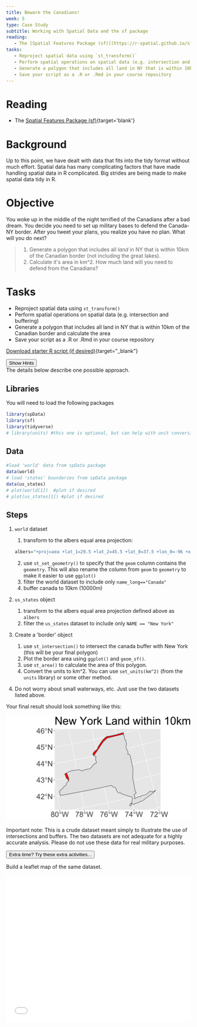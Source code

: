 ```yaml
---
title: Beware the Canadians!
week: 5
type: Case Study
subtitle: Working with Spatial Data and the sf package
reading:
   - The [Spatial Features Package (sf)](https://r-spatial.github.io/sf/){target='blank'}
tasks:
   - Reproject spatial data using `st_transform()`
   - Perform spatial operations on spatial data (e.g. intersection and buffering)
   - Generate a polygon that includes all land in NY that is within 10km of the Canadian border and calculate the area
   - Save your script as a .R or .Rmd in your course repository
---
```





# Reading

- The [Spatial Features Package (sf)](https://r-spatial.github.io/sf/){target='blank'}

# Background
Up to this point, we have dealt with data that fits into the tidy format without much effort. Spatial data has many complicating factors that have made handling spatial data in R complicated. Big strides are being made to make spatial data tidy in R. 


# Objective

You woke up in the middle of the night terrified of the Canadians after a bad dream.  You decide you need to set up military bases to defend the Canada-NY border. After you tweet your plans, you realize you have no plan.  What will you do next?

> 1) Generate a polygon that includes all _land_ in NY that is within 10km of the Canadian border (not including the great lakes).
> 2) Calculate it's area in km^2.  How much land will you need to defend from the Canadians?


# Tasks

- Reproject spatial data using `st_transform()`
- Perform spatial operations on spatial data (e.g. intersection and buffering)
- Generate a polygon that includes all land in NY that is within 10km of the Canadian border and calculate the area
- Save your script as a .R or .Rmd in your course repository

[<i class="fa fa-file-code-o fa-1x" aria-hidden="true"></i> Download starter R script (if desired)](scripts/CS_05_nocomments.R){target="_blank"}


<div class="well">
<button data-toggle="collapse" class="btn btn-primary btn-sm round" data-target="#demo1">Show Hints</button>
<div id="demo1" class="collapse">
The details below describe one possible approach.

## Libraries
You will need to load the following packages

```r
library(spData)
library(sf)
library(tidyverse)
# library(units) #this one is optional, but can help with unit conversions.
```

## Data

```r
#load 'world' data from spData package
data(world)  
# load 'states' boundaries from spData package
data(us_states)
# plot(world[1])  #plot if desired
# plot(us_states[1]) #plot if desired
```

## Steps
1. `world` dataset
    1. transform to the albers equal area projection:
    
    ```r
    albers="+proj=aea +lat_1=29.5 +lat_2=45.5 +lat_0=37.5 +lon_0=-96 +x_0=0 +y_0=0 +ellps=GRS80 +datum=NAD83 +units=m +no_defs"
    ```
    2. use `st_set_geometry()` to specify that the `geom` column contains the `geometry`.  This will also rename the column from `geom` to `geometry` to make it easier to use `ggplot()`
    3. filter the world dataset to include only `name_long=="Canada"` 
    4. buffer canada to 10km (10000m)
2. `us_states` object    
    1. transform to the albers equal area projection defined above as `albers`
    2. filter the `us_states` dataset to include only `NAME == "New York"`
3. Create a 'border' object
    1. use `st_intersection()` to intersect the canada buffer with New York (this will be your final polygon)
    2. Plot the border area using `ggplot()` and `geom_sf()`.
    3. use `st_area()` to calculate the area of this polygon.
    4. Convert the units to km^2.  You can use `set_units(km^2)` (from the `units` library) or some other method.
4. Do not worry about small waterways, etc.  Just use the two datasets listed above.

</div>
</div>

Your final result should look something like this:

![](CS_05_files/figure-html/unnamed-chunk-4-1.png)<!-- -->

Important note:  This is a crude dataset meant simply to illustrate the use of intersections and buffers.  The two datasets are not adequate for a highly accurate analysis.  Please do not use these data for real military purposes.

<div class="extraswell">
<button data-toggle="collapse" class="btn btn-link" data-target="#extras">
Extra time? Try these extra activities...
</button>
<div id="extras" class="collapse">

Build a leaflet map of the same dataset.



<iframe id="test"  style=" height:400px; width:100%;" scrolling="no"  frameborder="0" src="CS05_leaflet.html"></iframe>


</div>
</div>
